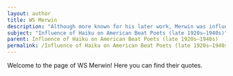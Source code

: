 ```yaml
---
layout: author
title: WS Merwin
description: "Although more known for his later work, Merwin was influenced by the Beat poets and incorporates the essence of haiku and nature into his poetry, often reflecting on environmental themes."
subject: "Influence of Haiku on American Beat Poets (late 1920s–1940s)"
parent: Influence of Haiku on American Beat Poets (late 1920s–1940s)
permalink: /Influence of Haiku on American Beat Poets (late 1920s–1940s)/authors/WS-Merwin/
---
```


Welcome to the page of WS Merwin! Here you can find their quotes.
